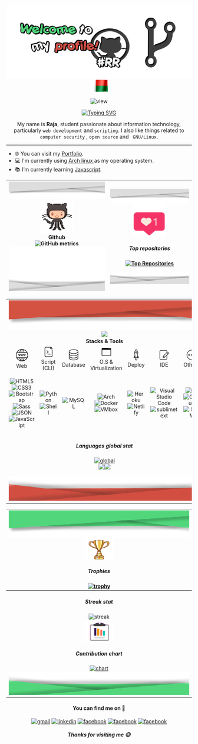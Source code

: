 <!-- BANNER -->
<div align="center">
<img src="./src/welcome.png" alt="welcome" width="620" height="200">
</div>

<!-- HEADER -->
<div align="center">
<img src="./src/dago.gif" alt="hello" width="50"></img>
<p> <img src="https://komarev.com/ghpvc/?username=RajaRokoto" alt="view" width="120"/> 
</p>

[![Typing SVG](https://readme-typing-svg.herokuapp.com?font=courier&color=%2331CD1E&width=420&lines=raja%40github%3A~%24+echo+%22opensource%22;raja%40github%3A~%24+echo+%22study+%26+share%22;raja%40github%3A~%24+echo+%22improve%22)]()
</div>

<!-- ABOUT -->
<div align="center">

My name is **Raja**, student passionate about information technology, particularly `web development` and `scripting`. I also like things related to `computer security` , `open source` and ` GNU/Linux`.
</div>

---

- 🌐 You can visit my <a href="">Portfolio</a>.
- 💻 I'm currently using <a href="https://archlinux.org/"> Arch linux </a> as my operating system.
- 📚 I’m currently learning <a href="https://fr.wikipedia.org/wiki/JavaScript"> Javascript</a>.

<!-- SECTION1 -->
| <div align="center"><img src="./src/header-footer/header-white.png" alt="theme-dago"></div><div align="center"><img src="./src/squid-git.gif" width="90"><br>Github<br> ![GitHub metrics](https://metrics.lecoq.io/RajaRakoto)</div><div align="center"><img src="./src/none.png" height="80"><img src="./src/header-footer/footer-white.png" alt="theme-dago"></div> |<div align="center"><img src="./src/header-footer/header-white.png" alt="theme-dago"></div><img src="./src/<3.gif" width="90" height="90"></img><h5>Top repositories</h5> [![Top Repositories](https://github-readme-stats.vercel.app/api/pin/?username=RajaRakoto&repo=cntemad)](https://github.com/RajaRakoto/cntemad) <div align="center"><img src="./src/none.png" height="10"><img src="./src/header-footer/footer-white.png" alt="theme-dago"></div>|
| :-- | --- |

<!-- SECTION2 -->
<table>

 <th colspan="7">
 <div align="center"><img src="./src/header-footer/header-red.png" alt="theme-dago"></div><img src="https://media.giphy.com/media/WUlplcMpOCEmTGBtBW/giphy.gif" width="100"><br>Stacks & Tools
 </th>

 <tr align="center">
  <td><img src="./src/web.png" width="35"><br>Web</td>
  <td><img src="./src/script.png" width="30"><br>Script (CLI)</td>
  <td><img src="./src/database.png" width="30"><br>Database</td>
  <td><img src="./src/sys.png" width="30"><br>O.S & Virtualization</td>
  <td><img src="./src/deploy.png" width="30"><br>Deploy</td>
  <td><img src="./src/editor.png" width="30"><br>IDE</td>
  <td><img src="./src/others.png" width="30"><br>Others</td>
 </tr>
 <td align="center">
  
  ![HTML5](https://img.shields.io/badge/-HTML5-777?style=flat&logo=html5&logoColor=ffffff&labelColor=E34F26) 
  ![CSS3](https://img.shields.io/badge/-CSS3-777?style=flat&logo=css3&logoColor=ffffff&labelColor=1572B6) 
  ![Bootstrap](https://img.shields.io/badge/-Bootstrap-777?style=flat&logo=bootstrap&logoColor=ffffff&labelColor=563D7C) ![Sass](https://img.shields.io/badge/-Sass-777?style=flat&logo=sass&logoColor=ffffff&labelColor=%23CC6699)
  ![JSON](https://img.shields.io/badge/-JSON-777?style=flat&logo=JSON&logoColor=777&labelColor=ffffff)
  ![JavaScript](https://img.shields.io/badge/-JavaScript-777?style=flat&logo=javascript&logoColor=dbb332&labelColor=ffffff)
  </td>
  <td align="center">
  
  ![Python](https://img.shields.io/badge/-Python-777?style=flat&logo=python&labelColor=ffffff) ![Shell](https://img.shields.io/badge/-Shell-777?style=flat&logo=shell&labelColor=333) 
  </td>
  <td align="center">

  ![MySQL](https://img.shields.io/badge/-MySQL-777?style=flat&logo=mysql&labelColor=ffffff) 
  </td>
  <td align="center">
  
  ![Arch](https://img.shields.io/badge/-Arch_linux-777?style=flat&logo=archlinux&labelColor=ffffff) ![Docker](https://img.shields.io/badge/-Docker-777?style=flat&logo=docker&labelColor=ffffff) ![VMbox](https://img.shields.io/badge/-VMbox-777?style=flat&logo=vmware&labelColor=ffffff)
  </td>
  <td align="center">
  
  ![Heroku](https://img.shields.io/badge/-Heroku-777?style=flat&logo=heroku&labelColor=430098) ![Netlify](https://img.shields.io/badge/-Netlify-777?style=flat&logo=netlify&labelColor=777) 
  </td>
  <td align="center">

  ![Visual Studio Code](https://img.shields.io/badge/-VSCode-777?style=flat&logo=visual-studio-code&labelColor=007ACC) ![sublimetext](https://img.shields.io/badge/-Sublime_text-777?style=flat&logo=sublimetext&labelColor=ffffff)
  </td>
  <td align="center">

  ![Git](https://img.shields.io/badge/-Git-777?style=flat&logo=git&logoColor=F05032&labelColor=ffffff) ![GitHub](https://img.shields.io/badge/-GitHub-777?style=flat&logo=github&logoColor=777&labelColor=ffffff) ![NPM](https://img.shields.io/badge/-NPM-777?style=flat&logo=npm&labelColor=ffffff)
  </td>

 </tr>
 <td colspan="7">
  <div align="center" > 
  <h5>Languages global stat</h5>

  [![global](https://github-readme-stats.vercel.app/api/top-langs/?username=RajaRakoto&langs_count=20&layout=compact&hide=pascal,html,css)](https://github.com/RajaRakoto)<br><img src="https://github-profile-summary-cards.vercel.app/api/cards/repos-per-language?username=RajaRakoto&theme=default"><img src="https://github-profile-summary-cards.vercel.app/api/cards/most-commit-language?username=RajaRakoto&theme=default">
  <div align="center"><img src="./src/header-footer/footer-red.png" alt="theme-dago"></div></td>
  </div>
  
</table>

<!-- SECTION3 -->
|<div align="center"><img src="./src/header-footer/header-green.png" alt="theme-dago"></div><div align="center"><img src="./src/throphie.gif" width="80" height="55"></img><h5>Trophies</h5> [![trophy](https://github-profile-trophy.vercel.app/?username=RajaRakoto&margin-w=15&margin-h=15)](https://github.com/ryo-ma/github-profile-trophy)</div>|
|:-|
|<div align="center"><h5>Streak stat</h5> ![streak](https://github-readme-streak-stats.herokuapp.com/?user=RajaRakoto&ring=d35242&fire=d35242&currStreakLabel=d35242&sideLabels=51d67b)</div>|
|<div align="center"><img src="./src/bar.gif" width="80" height="55"></img><h5>Contribution chart</h5> [![chart](https://activity-graph.herokuapp.com/graph?username=RajaRakoto&bg_color=fff&color=444&line=51d67b&point=f73b00)]()</div><div align="center"><img src="./src/header-footer/footer-green.png" alt="theme-dago"></div>|

<!-- FOOTER -->
<div align="center">
<h4>You can find me on 💬</h4>
<p>
<a href="mailto:raja.rakoto7@gmail.com" target="blank"><img src="https://cdn.jsdelivr.net/npm/simple-icons@3.0.1/icons/gmail.svg" alt="gmail" height="40" width="40" /></a> 
<a href="https://www.linkedin.com/in/raja-rakotonirina-20a0b116b" target="blank"><img src="https://cdn.jsdelivr.net/npm/simple-icons@3.0.1/icons/linkedin.svg" alt="linkedin" height="40" width="40" /></a>
<a href="https://www.facebook.com/raja.rakotonirina" target="blank"><img src="https://cdn.jsdelivr.net/npm/simple-icons@3.0.1/icons/facebook.svg" alt="facebook" height="40" width="40" /></a>
<a href="https://codepen.io/rajarakoto" target="blank"><img src="https://cdn.jsdelivr.net/npm/simple-icons@3.0.1/icons/codepen.svg" alt="facebook" height="40" width="40" /></a>
<a href="https://stackoverflow.com/users/17470222/raja-rakotonirina" target="blank"><img src="https://cdn.jsdelivr.net/npm/simple-icons@3.0.1/icons/stackoverflow.svg" alt="facebook" height="40" width="40" /></a>
</p>
<h5 class="test">Thanks for visiting me 😉️</h5>
</div>
